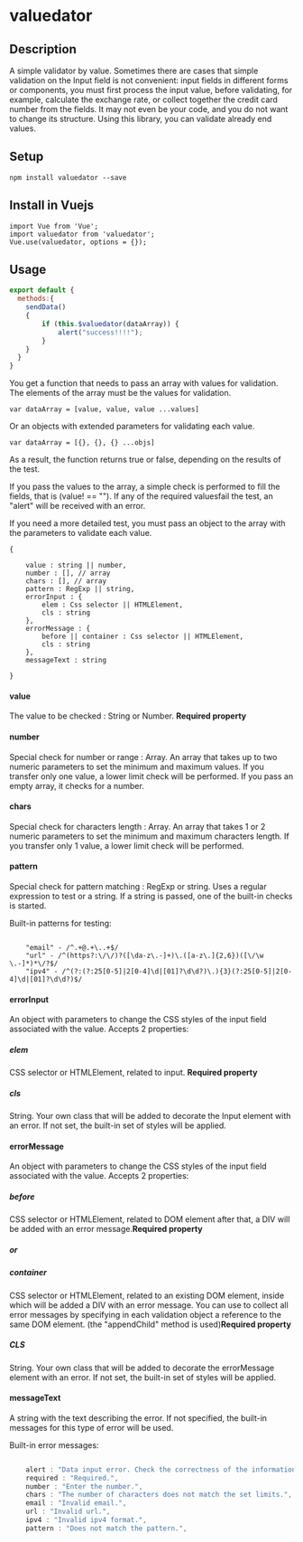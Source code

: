 # valuedator

## Description
A simple validator by value.
Sometimes there are cases that simple validation on the Input field is not convenient: input fields in different forms or components, you must first process the input value, before validating, for example, calculate the exchange rate, or collect together the credit card number from the fields. It may not even be your code, and you do not want to change its structure.
Using this library, you can validate already end values.

## Setup
``` 
npm install valuedator --save
``` 

## Install in Vuejs
``` 
import Vue from 'Vue';
import valuedator from 'valuedator';
Vue.use(valuedator, options = {});
```

## Usage
``` javascript
export default {
  methods:{
    sendData()
    {
        if (this.$valuedator(dataArray)) {
            alert("success!!!!");
        }
    }
  }
}
``` 
You get a function that needs to pass an array with values ​​for validation.
The elements of the array must be the values ​​for validation.
```
var dataArray = [value, value, value ...values]
```
Or an objects with extended parameters for validating each value.

```
var dataArray = [{}, {}, {} ...objs]
```

As a result, the function returns true or false, depending on the results of the test.

If you pass the values ​​to the array, a simple check is performed to fill the fields, that is (value! == ""). If any of the required values ​​fail the test, an "alert" will be received with an error.

If you need a more detailed test, you must pass an object to the array with the parameters to validate each value.

```
{

    value : string || number,
    number : [], // array
    chars : [], // array
    pattern : RegExp || string,
    errorInput : {
        elem : Css selector || HTMLElement,
        cls : string
    },
    errorMessage : {
        before || container : Css selector || HTMLElement,
        cls : string
    },
    messageText : string

}
```

#### value
The value to be checked : String or Number.
<b>Required property</b>

#### number
Special check for number or range : Array.
An array that takes up to two numeric parameters to set the minimum and maximum values. If you transfer only one value,               a lower limit check will be performed. If you pass an empty array, it checks for a number. 

#### chars
Special check for characters length : Array.
An array that takes 1 or 2 numeric parameters to set the minimum and maximum characters length. If you transfer only 1 value, a lower limit check will be performed.

#### pattern
Special check for pattern matching : RegExp or string.
Uses a regular expression to test or a string. If a string is passed, one of the built-in checks is started.

Built-in patterns for testing:
```

    "email" - /^.+@.+\..+$/
    "url" - /^(https?:\/\/)?([\da-z\.-]+)\.([a-z\.]{2,6})([\/\w \.-]*)*\/?$/
    "ipv4" - /^(?:(?:25[0-5]|2[0-4]\d|[01]?\d\d?)\.){3}(?:25[0-5]|2[0-4]\d|[01]?\d\d?)$/

```
#### errorInput
An object with parameters to change the CSS styles of the input field associated with the value.
Accepts 2 properties:

##### elem
CSS selector or HTMLElement, related to input. <b>Required property</b>

##### cls
String. Your own class that will be added to decorate the Input element with an error.
If not set, the built-in set of styles will be applied.

#### errorMessage
An object with parameters to change the CSS styles of the input field associated with the value.
Accepts 2 properties:

##### before
CSS selector or HTMLElement, related to DOM element after that, a DIV will be added with an error message.<b>Required property</b>

##### or

##### container
CSS selector or HTMLElement, related to an existing DOM element, inside which will be added a DIV with an error message. You can use to collect all error messages by specifying in each validation object a reference to the same DOM element. (the "appendChild" method is used)<b>Required property</b>

##### CLS
String. Your own class that will be added to decorate the errorMessage element with an error.
If not set, the built-in set of styles will be applied.

#### messageText
A string with the text describing the error. If not specified, the built-in messages for this type of error will be used.

Built-in error messages:
``` javascript

    alert : "Data input error. Check the correctness of the information entered and fill the required fields.",
    required : "Required.",
    number : "Enter the number.",
    chars : "The number of characters does not match the set limits.",
    email : "Invalid email.",
    url : "Invalid url.",
    ipv4 : "Invalid ipv4 format.",
    pattern : "Does not match the pattern.",

```
